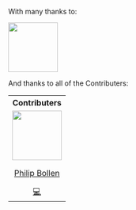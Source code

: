 <!-- 
Idea is from: https://github.com/sButtons/sbuttons/blob/master/CONTRIBUTORS.md
repo link: https://github.com/Ilionx/qlabs-Limitlessgaming/

💻: contribute code 
    -> commits?author=<username>
🐛: report a bug
    -> issues?q=author:trik-flip
🤔: open an issue, be active in discussion, provide feedback, or help planning
    -> issues?q=author:trik-flip
📖: update documentation 
    -> commits?author=<username>
👀: Review code
    -> 
🔧: set up workflows, or automate tests
    -> 
💡: Write examples
    -> 
-->
With many thanks to:

<a href="https://www.ilionx.com"><img src="https://www.ilionx.com/wp-content/themes/rocket-ship/dist/images/ilionx-logo.svg" width="100px"></a>

And thanks to all of the Contributers:
<table width="100%"><tr><th colspan="7" style="text-align: center;">Contributers</th></tr><tr><td align="center"><a href="https://github.com/trik-flip"><img src="https://github.com/trik-flip.png" width="100px"><p>Philip Bollen</p></a><a href="https://github.com/Ilionx/qlabs-Limitlessgaming/commits?author=trik-flip" title="Code">💻</a></td></tr></table>